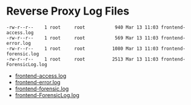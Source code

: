 # Reverse Proxy Log Files

```
-rw-r--r--    1 root     root           940 Mar 13 11:03 frontend-access.log
-rw-r--r--    1 root     root           569 Mar 13 11:03 frontend-error.log
-rw-r--r--    1 root     root          1080 Mar 13 11:03 frontend-forensic.log
-rw-r--r--    1 root     root          2513 Mar 13 11:03 frontend-ForensicLog.log
```

* [frontend-access.log](./print_log_frontend_access.php)
* [frontend-error.log](./print_log_frontend_error.php)
* [frontend-forensic.log](./print_log_frontend_forensic.php)
* [frontend-ForensicLog.log](./print_log_frontend_ForensicLog.php)

